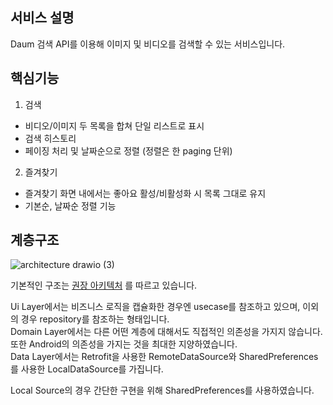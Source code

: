 ## 서비스 설명


Daum 검색 API를 이용해 이미지 및 비디오를 검색할 수 있는 서비스입니다.


## 핵심기능


1. 검색
  - 비디오/이미지 두 목록을 합쳐 단일 리스트로 표시
  - 검색 히스토리
  - 페이징 처리 및 날짜순으로 정렬 (정렬은 한 paging 단위)

2. 즐겨찾기
  - 즐겨찾기 화면 내에서는 좋아요 활성/비활성화 시 목록 그대로 유지
  - 기본순, 날짜순 정렬 기능


## 계층구조


![architecture drawio (3)](https://user-images.githubusercontent.com/56429036/233818572-d3fcc7b2-b389-4d0c-b3da-385385516e4e.png)


기본적인 구조는 [권장 아키텍처](https://developer.android.com/topic/architecture?hl=ko) 를 따르고 있습니다.  


Ui Layer에서는 비즈니스 로직을 캡슐화한 경우엔 usecase를 참조하고 있으며, 이외의 경우 repository를 참조하는 형태입니다.  
Domain Layer에서는 다른 어떤 계층에 대해서도 직접적인 의존성을 가지지 않습니다. 또한 Android의 의존성을 가지는 것을 최대한 지양하였습니다.  
Data Layer에서는 Retrofit을 사용한 RemoteDataSource와 SharedPreferences를 사용한 LocalDataSource를 가집니다.  


Local Source의 경우 간단한 구현을 위해 SharedPreferences를 사용하였습니다.

